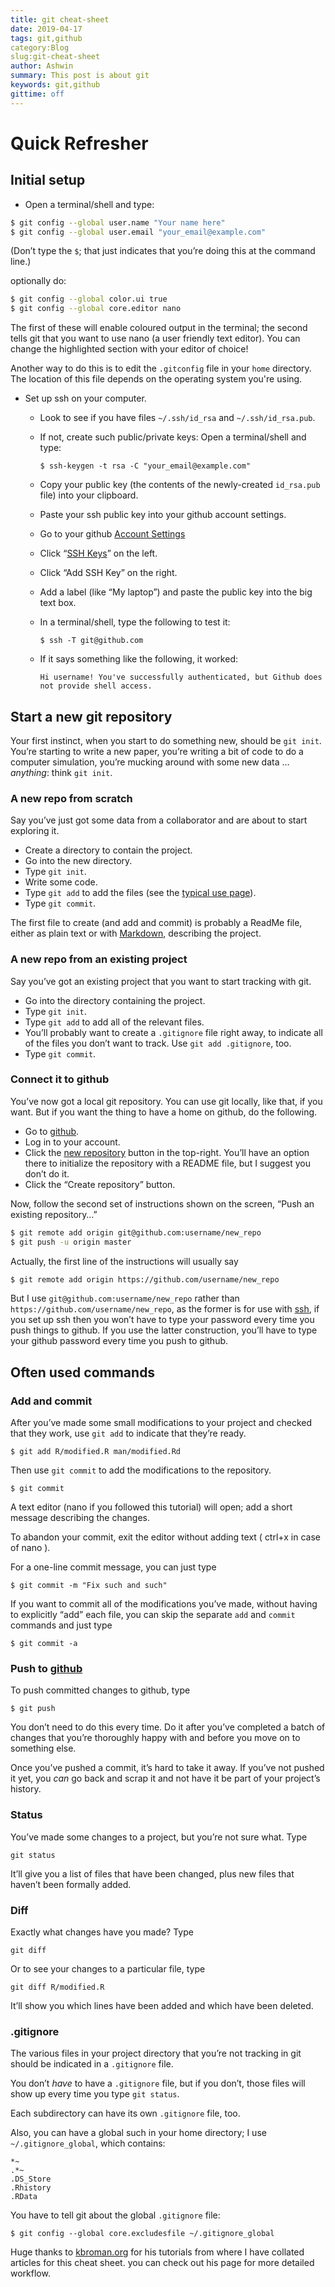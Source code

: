 ```yaml
---
title: git cheat-sheet
date: 2019-04-17
tags: git,github
category:Blog
slug:git-cheat-sheet
author: Ashwin
summary: This post is about git
keywords: git,github
gittime: off
---
```


# Quick Refresher

## Initial setup

* Open a terminal/shell and type:

```bash
$ git config --global user.name "Your name here"
$ git config --global user.email "your_email@example.com"
```

(Don’t type the `$`; that just indicates that you’re doing this at the command line.)

optionally do:

```bash
$ git config --global color.ui true
$ git config --global core.editor nano
```

The first of these will enable coloured output in the terminal; the second tells git that you want to use nano (a user friendly text editor). You can change the highlighted section with your editor of choice!

Another way to do this is to edit the `.gitconfig` file in your `home` directory. The location of this file depends on the operating system you're using.

- Set up ssh on your computer. 

  - Look to see if you have files `~/.ssh/id_rsa` and `~/.ssh/id_rsa.pub`.

  - If not, create such public/private keys: Open a terminal/shell and type:

    ```
    $ ssh-keygen -t rsa -C "your_email@example.com"
    ```

  - Copy your public key (the contents of the newly-created `id_rsa.pub` file) into your clipboard.

  - Paste your ssh public key into your github account settings.

  - Go to your github [Account Settings](https://github.com/settings/profile)

  - Click “[SSH Keys](https://github.com/settings/ssh)” on the left.

  - Click “Add SSH Key” on the right.

  - Add a label (like “My laptop”) and paste the public key into the big text box.

  - In a terminal/shell, type the following to test it:

    ```
    $ ssh -T git@github.com
    ```

  - If it says something like the following, it worked:

    ```
    Hi username! You've successfully authenticated, but Github does
    not provide shell access.
    ```



## Start a new git repository

Your first instinct, when you start to do something new, should be `git init`. You’re starting to write a new paper, you’re writing a bit of code to do a computer simulation, you’re mucking around with some new data … *anything*: think `git init`.

### A new repo from scratch

Say you’ve just got some data from a collaborator and are about to start exploring it.

- Create a directory to contain the project.
- Go into the new directory.
- Type `git init`.
- Write some code.
- Type `git add` to add the files (see the [typical use page](https://kbroman.org/github_tutorial/pages/routine.html)).
- Type `git commit`.

The first file to create (and add and commit) is probably a ReadMe file, either as plain text or with [Markdown](https://daringfireball.net/projects/markdown/), describing the project.

### A new repo from an existing project

Say you’ve got an existing project that you want to start tracking with git.

- Go into the directory containing the project.
- Type `git init`.
- Type `git add` to add all of the relevant files.
- You’ll probably want to create a `.gitignore` file right away, to indicate all of the files you don’t want to track. Use `git add .gitignore`, too.
- Type `git commit`.

### Connect it to github

You’ve now got a local git repository. You can use git locally, like that, if you want. But if you want the thing to have a home on github, do the following.

- Go to [github](https://github.com/).
- Log in to your account.
- Click the [new repository](https://github.com/new) button in the top-right. You’ll have an option there to initialize the repository with a README file, but I suggest you  don’t do it.
- Click the “Create repository” button.

Now, follow the second set of instructions shown on the screen, “Push an existing repository…”

```bash
$ git remote add origin git@github.com:username/new_repo
$ git push -u origin master
```

Actually, the first line of the instructions will usually say

```bash
$ git remote add origin https://github.com/username/new_repo
```

But I use `git@github.com:username/new_repo` rather than `https://github.com/username/new_repo`, as the former is for use with [ssh](https://en.wikipedia.org/wiki/Secure_Shell), if you set up ssh  then you won’t have to type your password every time you push things to github. If you use the latter construction, you’ll have to type your github password every time you push to github.



## Often used commands

### Add and commit

After you’ve made some small modifications to your project and checked that they work, use `git add` to indicate that they’re ready.

```
$ git add R/modified.R man/modified.Rd
```

Then use `git commit` to add the modifications to the repository.

```
$ git commit
```

A text editor (nano if you followed this tutorial) will open; add a short message describing the changes.

To abandon your commit, exit the editor without adding text ( ctrl+x in case of nano ).

For a one-line commit message, you can just type

```
$ git commit -m "Fix such and such"
```

If you want to commit all of the modifications you’ve made, without having to explicitly “add” each file, you can skip the separate `add` and `commit` commands and just type

```
$ git commit -a
```



### Push to [github](https://github.com/)

To push committed changes to github, type

```
$ git push
```

You don’t need to do this every time. Do it after you’ve completed a batch of changes that you’re thoroughly happy with and before you move on to something else.

Once you’ve pushed a commit, it’s hard to take it away. If you’ve not pushed it yet, you *can* go back and scrap it and not have it be part of your project’s history.

### Status

You’ve made some changes to a project, but you’re not sure what. Type

```
git status
```

It’ll give you a list of files that have been changed, plus new files that haven’t been formally added.

### Diff

Exactly what changes have you made? Type

```
git diff
```

Or to see your changes to a particular file, type

```
git diff R/modified.R
```

It’ll show you which lines have been added and which have been deleted.

### .gitignore

The various files in your project directory that you’re not tracking in git should be indicated in a `.gitignore` file.

You don’t *have* to have a `.gitignore` file, but if you don’t, those files will show up every time you type `git status`.

Each subdirectory can have its own `.gitignore` file, too.

Also, you can have a global such in your home directory; I use `~/.gitignore_global`, which contains:

```
*~
.*~
.DS_Store
.Rhistory
.RData
```

You have to tell git about the global `.gitignore` file:

```
$ git config --global core.excludesfile ~/.gitignore_global
```





Huge thanks to [kbroman.org](https://kbroman.org/github_tutorial/) for his tutorials from where I have collated articles for this cheat sheet. you can check out his page for more detailed workflow. 